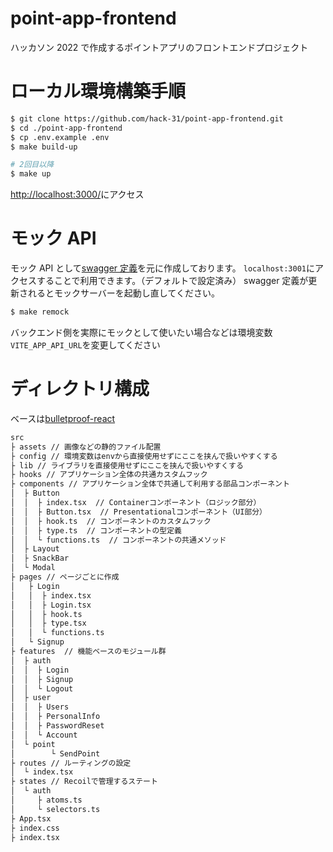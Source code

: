 # point-app-frontend

ハッカソン 2022 で作成するポイントアプリのフロントエンドプロジェクト

# ローカル環境構築手順

```sh
$ git clone https://github.com/hack-31/point-app-frontend.git
$ cd ./point-app-frontend
$ cp .env.example .env
$ make build-up

# 2回目以降
$ make up
```

[http://localhost:3000/](http://localhost:3000/)にアクセス

# モック API

モック API として[swagger 定義](https://hack-31.github.io/point-app-backend/openapi.yml)を元に作成しております。
`localhost:3001`にアクセスすることで利用できます。（デフォルトで設定済み）
swagger 定義が更新されるとモックサーバーを起動し直してください。

```sh
$ make remock
```

バックエンド側を実際にモックとして使いたい場合などは環境変数`VITE_APP_API_URL`を変更してください

# ディレクトリ構成

ベースは[bulletproof-react](https://github.com/alan2207/bulletproof-react)

```sh
src
├ assets // 画像などの静的ファイル配置
├ config // 環境変数はenvから直接使用せずにここを挟んで扱いやすくする
├ lib // ライブラリを直接使用せずにここを挟んで扱いやすくする
├ hooks // アプリケーション全体の共通カスタムフック
├ components // アプリケーション全体で共通して利用する部品コンポーネント
│  ├ Button
│  │  ├ index.tsx  // Containerコンポーネント（ロジック部分）
│  │  ├ Button.tsx  // Presentationalコンポーネント（UI部分）
│  │  ├ hook.ts  // コンポーネントのカスタムフック
│  │  ├ type.ts  // コンポーネントの型定義
│  │  └ functions.ts  // コンポーネントの共通メソッド
│  ├ Layout
│  ├ SnackBar
│  └ Modal
├ pages // ページごとに作成
│   ├ Login
│   │  ├ index.tsx
│   │  ├ Login.tsx
│   │  ├ hook.ts
│   │  ├ type.tsx
│   │  └ functions.ts
│   └ Signup
├ features  // 機能ベースのモジュール群
│  ├ auth
│  │  ├ Login
│  │  ├ Signup
│  │  └ Logout
│  ├ user
│  │  ├ Users
│  │  ├ PersonalInfo
│  │  ├ PasswordReset
│  │  └ Account
│  └ point
│        └ SendPoint
├ routes // ルーティングの設定
│  └ index.tsx
├ states // Recoilで管理するステート
│  └ auth
│     ├ atoms.ts
│     └ selectors.ts
├ App.tsx
├ index.css
├ index.tsx
```